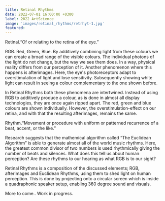 ```yaml
---
title: Retinal Rhythms
date: 2022-07-01 16:00:00 +0300
label: 2022 ArtScience
image: 'images/retinal_rhythms/retrhyt-1.jpg'
featured:
---
```


Retinal.“Of or relating to the retina of the eye.”

RGB. Red, Green, Blue. By additively combining light from these colours we can create a broad range of the visible colours. The individual photons of the light do not change, but the way we see them does. In a way, physical reality differs from our perception of it.
Another phenomenon where this happens is afterimages. Here, the eye's photoreceptors adapt to overstimulation of light and lose sensitivity. Subsequently showing white light can result in seeing a colour complementary to the one shown before.

In Retinal Rhythms both these phenomena are intertwined. Instead of using RGB to additively produce a colour, as is done in almost all display technologies, they are once again ripped apart. The red, green and blue colours are shown individually. However, the overstimulation-effect on our retina, and with that the resulting afterimages, remains the same.

Rhythm.“Movement or procedure with uniform or patterned recurrence of a beat, accent, or the like.”

Research suggests that the mathemical algorithm called “The Euclidean Algorithm” is able to generate almost all of the world music rhythms. Here, the greatest common divisor of two numbers is used rhythmically giving the number of beats and silences. What does this tell us about human perception? Are these rhythms to our hearing as what RGB is to our sight?

Retinal Rhythms is a composition of the discussed elements; RGB, afterimages and Euclidean Rhythms, using them to shed light on human perception. This is done by projecting onto a circular screen which is inside a quadraphonic speaker setup, enabling 360 degree sound and visuals.

More to come.. Work in progress.

<!-- <div class="gallery-box">
  <div class="gallery">
    <img src="/images/project-example-2.jpg" loading="lazy" alt="Project">
    <img src="/images/project-example-3.jpg" loading="lazy" alt="Project">
    <img src="/images/project-example-4.jpg" loading="lazy" alt="Project">
  </div>
  <em>Gallery / <a href="https://unsplash.com/" target="_blank">Unsplash</a></em>
</div>


![iPad](/images/project-example-1.jpg)
*Photo by [Balázs Kétyi](https://unsplash.com/@balazsketyi) on [Unsplash](https://unsplash.com/)* -->
